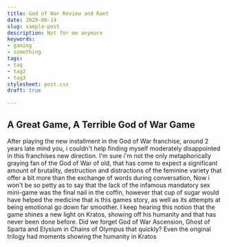 ```yaml
---
title: God of War Review and Rant
date: 2020-06-14
slug: sample-post
description: Not for me anymore
keywords:
- gaming
- something
tags:
- tag
- tag2
- tag3
stylesheet: post.css
draft: true

---
```

## A Great Game, A Terrible God of War Game

After playing the new installment in the God of War franchise, around 2 years late mind you, i couldn't help finding myself moderately disappointed in this franchises new direction. I'm sure i'm not the only metaphorically graying fan of the God of War of old, that has come to expect a significant amount of brutality, destruction and distractions of the feminine variety that offer a bit more than the exchange of words during conversation, Now i won't be so petty as to say that the lack of the infamous mandatory sex mini-game was the final nail in the coffin, however that cup of sugar would have helped the medicine that is this games story, as well as its attempts at being emotional go down far smoother. I keep hearing this notion that the game shines a new light on Kratos, showing off his humanity and that has never been done before. Did we forget God of War Ascension, Ghost of Sparta and Elysium in Chains of Olympus that quickly? Even the original trilogy had moments showing the humanity in Kratos